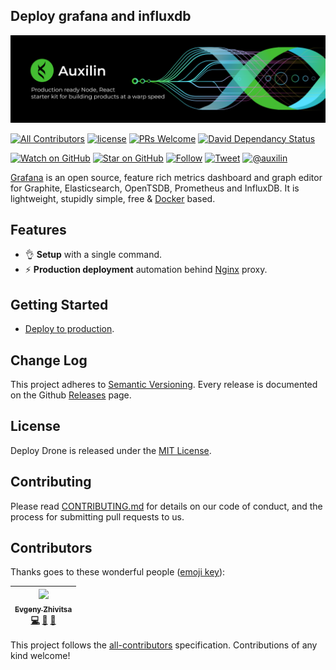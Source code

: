 ## Deploy grafana and influxdb

[![Auxilin.com — Production ready Node, React starter kit for building products at a warp speed](https://raw.githubusercontent.com/auxilincom/component-template/master/assets/cover-black.png)](https://github.com/auxilincom/auxilin)

[![All Contributors](https://img.shields.io/badge/all_contributors-1-orange.svg?style=flat-square)](#contributors)
[![license](https://img.shields.io/github/license/mashape/apistatus.svg?style=flat-square)](LICENSE)
[![PRs Welcome](https://img.shields.io/badge/PRs-welcome-brightgreen.svg?style=flat-square)](http://makeapullrequest.com)
[![David Dependancy Status](https://david-dm.org/auxilincom/deploy-grafana.svg)](https://david-dm.org/auxilincom/deploy-grafana)

[![Watch on GitHub](https://img.shields.io/github/watchers/auxilincom/deploy-grafana.svg?style=social&label=Watch)](https://github.com/auxilincom/deploy-grafana/watchers)
[![Star on GitHub](https://img.shields.io/github/stars/auxilincom/deploy-grafana.svg?style=social&label=Stars)](https://github.com/auxilincom/deploy-grafana/stargazers)
[![Follow](https://img.shields.io/twitter/follow/auxilin.svg?style=social&label=Follow)](https://twitter.com/auxilin)
[![Tweet](https://img.shields.io/twitter/url/https/github.com/auxilincom/deploy-grafana.svg?style=social)](https://twitter.com/intent/tweet?text=I%27m%20using%20Auxilin%20components%20to%20build%20my%20next%20product%20🚀.%20Check%20it%20out:%20https://github.com/auxilincom/deploy-grafana)
[![@auxilin](https://img.shields.io/badge/%F0%9F%92%AC%20Telegram-t.me/auxilin-blue.svg)](https://t.me/auxilin)

[Grafana](https://grafana.com/) is an open source, feature rich metrics dashboard and graph editor for Graphite, Elasticsearch, OpenTSDB, Prometheus and InfluxDB. It is lightweight, stupidly simple, free & [Docker](https://www.docker.com/) based.

## Features

* 👌 **Setup** with a single command. 
* ️⚡️️ **Production deployment** automation behind [Nginx](https://nginx.org/en/) proxy.

## Getting Started

- [Deploy to production](SETUP.md).

## Change Log

This project adheres to [Semantic Versioning](http://semver.org/).
Every release is documented on the Github [Releases](https://github.com/auxilincom/deploy-drone/releases) page.

## License

Deploy Drone is released under the [MIT License](LICENSE).

## Contributing

Please read [CONTRIBUTING.md](CONTRIBUTING.md) for details on our code of conduct, and the process for submitting pull requests to us.

## Contributors

Thanks goes to these wonderful people ([emoji key](https://github.com/kentcdodds/all-contributors#emoji-key)):

<!-- ALL-CONTRIBUTORS-LIST:START - Do not remove or modify this section -->
<!-- prettier-ignore -->
| [<img src="https://avatars2.githubusercontent.com/u/6461311?v=4" width="100px;"/><br /><sub><b>Evgeny Zhivitsa</b></sub>](https://github.com/ezhivitsa)<br />[💻](https://github.com/auxilin/deploy-grafana/commits?author=ezhivitsa "Code") [📖](https://github.com/auxilin/deploy-grafana/commits?author=ezhivitsa "Documentation") [🤔](#ideas-ezhivitsa "Ideas, Planning, & Feedback") |
| :---: |
<!-- ALL-CONTRIBUTORS-LIST:END -->

This project follows the [all-contributors](https://github.com/kentcdodds/all-contributors) specification. Contributions of any kind welcome!
